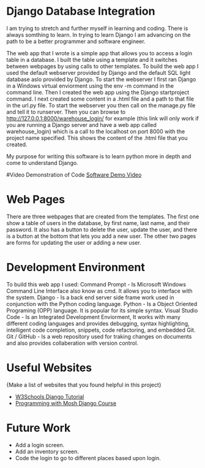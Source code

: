 # Django Database Integration

I am trying to stretch and further myself in learning and coding. There is always somthing to learn. In trying to learn Django I am advancing on the path to be a better programmer and software engineer. 

The web app that I wrote is a simple app that allows you to access a login table in a database. I built the table using a template and it switches between webpages by using calls to other templates. To build the web app I used the default webserver provided by Django and the default SQL light database aslo provided by Django. To start the webserver I first ran Django in a Windows virtual enviorment using the env -m command in the command line. Then I created the web app using the Django startproject command. I next created some content in a .html file and a path to that file in the url.py file. To start the webserver you then call on the manage.py file and tell it to runserver. Then you can browse to http://127.0.0.1:8000/warehouse_login/ for example (this link will only work if you are running a Django server and have a web app called warehouse_login) which is a call to the localhost on port 8000 with the project name specified. This shows the content of the .html file that you created.

My purpose for writing this software is to learn python more in depth and come to understand Django.

#Video Demonstration of Code
[Software Demo Video](https://youtu.be/GF_IEpYT4No)

# Web Pages

There are three webpages that are created from the templates. The first one show a table of users in the database, by first name, last name, and their password. It also has a button to delete the user, update the user, and there is a button at the bottom that lets you add a new user. The other two pages are forms for updating the user or adding a new user.

# Development Environment

To build this web app I used:
Command Prompt - Is Microsoft Windows Command Line Interface also know as cmd. It allows you to interface with the system.
Django - Is a back end server side frame work used in conjunction with the Python coding language.
Python - Is a Object Oriented Programing (OPP) language. It is popular for its simple syntax.
Visual Studio Code - Is an Integrated Development Enviorment, It works with many different coding languages and provides debugging, syntax highlighting, intelligent code completion, snippets, code refactoring, and embedded Git. 
Git / GitHub - Is a web repository used for traking changes on documents and also provides collaberation with version control.


# Useful Websites

{Make a list of websites that you found helpful in this project}
* [W3Schools Django Tutorial](https://www.w3schools.com/django/index.php)
* [Programming with Mosh Django Course](https://www.youtube.com/watch?v=rHux0gMZ3Eg)

# Future Work

* Add a login screen.
* Add an inventory screen.
* Code the login to go to different places based upon login.
